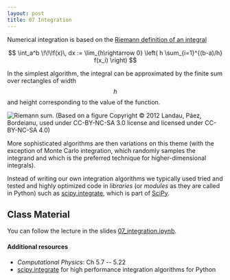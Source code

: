 ```yaml
---
layout: post
title: 07 Integration
---
```


Numerical integration is based on the [Riemann definition of an integral](http://mathworld.wolfram.com/RiemannIntegral.html)

$$
\int_a^b \!\!\!f(x)\, dx :=
   \lim_{h\rightarrow 0} \left( h \sum_{i=1}^{(b-a)/h} f(x_i) \right)
$$

In the simplest algorithm, the integral can be approximated by the
finite sum over rectangles of width $$h$$ and height corresponding to
the value of the function.

![Riemann sum. (Based on a figure Copyright © 2012 Landau, Páez, Bordeianu, used under CC-BY-NC-SA 3.0 license and licensed under CC-BY-NC-SA 4.0)]({{site.baseurl}}/{{site.figs}}/CompPhys2012_Riemann.png)

More sophisticated algorithms are then variations on this theme (with
the exception of Monte Carlo integration, which randomly samples the
integrand and which is the preferred technique for higher-dimensional
integrals).

Instead of writing our own integration algorithms we typically used
tried and tested and highly optimized code in *libraries* (or
*modules* as they are called in Python) such as
[scipy.integrate](http://docs.scipy.org/doc/scipy/reference/integrate.html),
which is part of [SciPy](http://scipy.org).

## Class Material

You can follow the lecture in the slides
[07_integration.ipynb](http://nbviewer.jupyter.org/format/slides/github/ASU-CompMethodsPhysics-PHY494/PHY494-resources/blob/master/07_integration/07_integration.ipynb#/).

#### Additional resources

* _Computational Physics_: Ch 5.7 -- 5.22
* [scipy.integrate](http://docs.scipy.org/doc/scipy/reference/integrate.html)
  for high performance integration algorithms for Python

